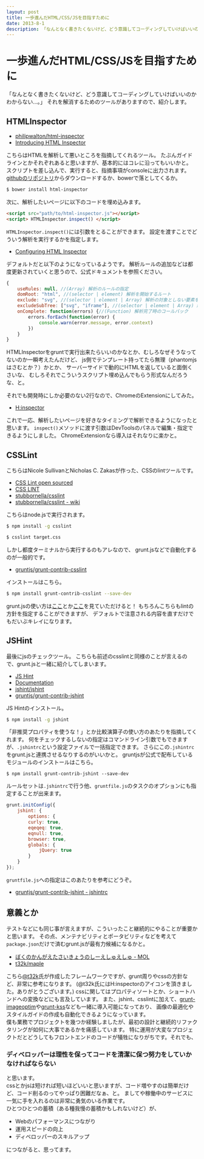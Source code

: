 ```yaml
---
layout: post
title: 一歩進んだHTML/CSS/JSを目指すために
date: 2013-8-1
description: 「なんとなく書きたくないけど、どう意識してコーディングしていけばいいのかわからない…。」それを解消するためのツールがありますので、紹介します。
---
```


# 一歩進んだHTML/CSS/JSを目指すために

「なんとなく書きたくないけど、どう意識してコーディングしていけばいいのかわからない…。」
それを解消するためのツールがありますので、紹介します。

## HTMLInspector

- [philipwalton/html-inspector](https://github.com/philipwalton/html-inspector)
- [Introducing HTML Inspector](http://philipwalton.com/articles/introducing-html-inspector/)

こちらはHTMLを解析して悪いところを指摘してくれるツール。
たぶんガイドラインとかそれぞれあると思いますが、基本的にはコレに沿ってもいいかと。
スクリプトを差し込んで、実行すると、指摘事項がconsoleに出力されます。
[githubのリポジトリ](https://github.com/philipwalton/html-inspector)からダウンロードするか、bowerで落としてくるか。

```bash
$ bower install html-inspector
```

次に、解析したいページに以下のコードを埋め込みます。

```html
<script src="path/to/html-inspector.js"></script>
<script> HTMLInspector.inspect() </script>
```

`HTMLInspector.inspect()`には引数をとることができます。
設定を渡すことでどういう解析を実行するかを指定します。

- [Configuring HTML Inspector](https://github.com/philipwalton/html-inspector#configuring-html-inspector)

デフォルトだと以下のようになっているようです。
解析ルールの追加などは都度更新されていくと思うので、公式ドキュメントを参照ください。

```js
{
    useRules: null, //(Array) 解析のルールの指定
    domRoot: "html", //(selector | element) 解析を開始するルート
    exclude: "svg", //(selector | element | Array) 解析の対象としない要素を指定
    excludeSubTree: ["svg", "iframe"], //(selector | element | Array) 解析の対象としないサブツリー要素を指定
    onComplete: function(errors) {//(Function) 解析完了時のコールバック
        errors.forEach(function(error) {
            console.warn(error.message, error.context)
        })
    }
}
```

HTMLInspectorをgruntで実行出来たらいいのかなとか、むしろなぜそうなってないのか一瞬考えたんだけど、
js側でテンプレート持ってたら無理（phantomjsはさむとか？）かとか、
サーバーサイドで動的にHTMLを返していると面倒くさいな、
むしろそれでこういうスクリプト埋め込んでもらう形式なんだろうな、と。  

それでも開発時にしか必要のない2行なので、ChromeのExtensionにしてみた。

- [H:inspector](https://chrome.google.com/webstore/detail/hinspector/poeiekompeckjdiigdamalgoahpldgbp)

これで一応、解析したいページを好きなタイミングで解析できるようになったと思います。
`inspect()`メソッドに渡す引数はDevToolsのパネルで編集・指定できるようにしました。
ChromeExtensionなら導入はそれなりに楽かと。

## CSSLint

こちらはNicole SullivanとNicholas C. Zakasが作った、CSSのlintツールです。

- [CSS Lint open sourced](http://www.stubbornella.org/content/2011/06/15/css-lint-open-sourced/)
- [CSS LINT](http://csslint.net/)
- [stubbornella/csslint](https://github.com/stubbornella/csslint)
- [stubbornella/csslint - wiki](https://github.com/stubbornella/csslint/wiki)

こちらはnode.jsで実行されます。

```bash
$ npm install -g csslint

$ csslint target.css
```

しかし都度ターミナルから実行するのもアレなので、
grunt.jsなどで自動化するのが一般的です。

- [gruntjs/grunt-contrib-csslint](https://github.com/gruntjs/grunt-contrib-csslint)

インストールはこちら。

```bash
$ npm install grunt-contrib-csslint --save-dev
```

grunt.jsの使い方は[ここ](http://1000ch.net/posts/2013/gruntjs-0-4.html)とか[ここ](/posts/2012/gruntjs-introduction.html)を見ていただけると！
もちろんこちらもlintの方針を指定することができますが、
デフォルトで注意される内容を直すだけでもだいぶキレイになります。

## JSHint

最後にjsのチェックツール。
こちらも前述のcsslintと同様のことが言えるので、grunt.jsと一緒に紹介してしまいます。

- [JS Hint](http://www.jshint.com/)
- [Documentation](http://www.jshint.com/docs/)
- [jshint/jshint](https://github.com/jshint/jshint)
- [gruntjs/grunt-contrib-jshint](https://github.com/gruntjs/grunt-contrib-jshint)

JS Hintのインストール。

```bash
$ npm install -g jshint
```

「非推奨プロパティを使うな！」とか比較演算子の使い方のあたりを指摘してくれます。
何をチェックするしないの指定はコマンドライン引数でもできますが、`.jshintrc`という設定ファイルで一括指定できます。
さらにこの`.jshintrc`をgrunt.jsと連携させるなりするのがいいかと。
gruntjsが公式で配布しているモジュールのインストールはこちら。

```
$ npm install grunt-contrib-jshint --save-dev
```

ルールセットは`.jshintrc`で行う他、`gruntfile.js`のタスクのオプションにも指定することが出来ます。

```js
grunt.initConfig({
    jshint: {
        options: {
        curly: true,
        eqeqeq: true,
        eqnull: true,
        browser: true,
        globals: {
            jQuery: true
        }
    }
});
```

`gruntfile.js`への指定はこのあたりを参考にどうぞ。  

- [gruntjs/grunt-contrib-jshint - jshintrc](https://github.com/gruntjs/grunt-contrib-jshint#jshintrc)

## 意義とか

テストなどにも同じ事が言えますが、こういったこと継続的にやることが重要かと思います。
その点、メンテナビリティとポータビリティなどを考えて`package.json`だけで済むgrunt.jsが最有力候補になるかと。  

- [ぼくのかんがえたさいきょうのしーえしゅえしゅ - MOL](http://t32k.me/mol/log/the-perfect-css-i-thought/)
- [t32k/maple](https://github.com/t32k/maple)

こちら[@t32k](http://twitter.com/t32k)氏が作成したフレームワークですが、grunt周りやcssの方針など、非常に参考になります。
(@t32k氏にはH:inspectorのアイコンを頂きました。ありがとうございます。)
cssに関してはプロパティソートとか、ショートハンドへの変換などにも言及しています。
また、jshint、csslintに加えて、[grunt-imageoptim](https://github.com/JamieMason/grunt-imageoptim)や[grunt-kss](https://github.com/t32k/grunt-kss)なども一緒に導入可能になっており、
画像の最適化やスタイルガイドの作成も自動化できるようになっています。
　  
僕も業務でプロジェクトを幾つか経験しましたが、最初の設計と継続的リファクタリングが如何に大事であるかを痛感しています。
特に運用が大変なプロジェクトだとどうしてもフロントエンドのコードが犠牲になりがちです。それでも、

### ディベロッパーは理性を保ってコードを清潔に保つ努力をしていかなければならない

と思います。  
cssとかjsは短ければ短いほどいいと思いますが、コード増やすのは簡単だけど、コード削るのってやっぱり困難だなぁ、と。
ましてや稼働中のサービスに一気に手を入れるのは非常に勇気のいる作業です。
　  
ひとつひとつの蓄積（ある種我慢の蓄積かもしれないけど）が、

- Webのパフォーマンスにつながり
- 運用スピードの向上
- ディベロッパーのスキルアップ

につながると、思ってます。  